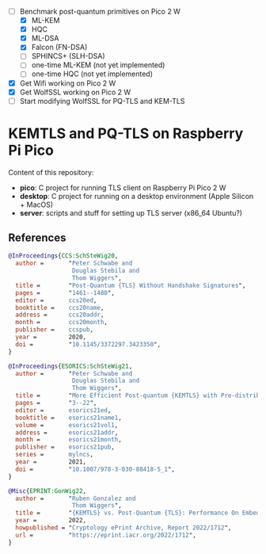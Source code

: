 - [ ] Benchmark post-quantum primitives on Pico 2 W
    - [x] ML-KEM
    - [x] HQC
    - [x] ML-DSA
    - [x] Falcon (FN-DSA)
    - [ ] SPHINCS+ (SLH-DSA)
    - [ ] one-time ML-KEM (not yet implemented)
    - [ ] one-time HQC (not yet implemented)
- [x] Get Wifi working on Pico 2 W
- [x] Get WolfSSL working on Pico 2 W
- [ ] Start modifying WolfSSL for PQ-TLS and KEM-TLS

# KEMTLS and PQ-TLS on Raspberry Pi Pico
Content of this repository:
- **pico**: C project for running TLS client on Raspberry Pi Pico 2 W
- **desktop**: C project for running on a desktop environment (Apple Silicon + MacOS)
- **server**: scripts and stuff for setting up TLS server (x86_64 Ubuntu?)

## References

```bibtex
@InProceedings{CCS:SchSteWig20,
  author =       "Peter Schwabe and
                  Douglas Stebila and
                  Thom Wiggers",
  title =        "Post-Quantum {TLS} Without Handshake Signatures",
  pages =        "1461--1480",
  editor =       ccs20ed,
  booktitle =    ccs20name,
  address =      ccs20addr,
  month =        ccs20month,
  publisher =    ccspub,
  year =         2020,
  doi =          "10.1145/3372297.3423350",
}

@InProceedings{ESORICS:SchSteWig21,
  author =       "Peter Schwabe and
                  Douglas Stebila and
                  Thom Wiggers",
  title =        "More Efficient Post-quantum {KEMTLS} with Pre-distributed Public Keys",
  pages =        "3--22",
  editor =       esorics21ed,
  booktitle =    esorics21name1,
  volume =       esorics21vol1,
  address =      esorics21addr,
  month =        esorics21month,
  publisher =    esorics21pub,
  series =       mylncs,
  year =         2021,
  doi =          "10.1007/978-3-030-88418-5_1",
}

@Misc{EPRINT:GonWig22,
  author =       "Ruben Gonzalez and
                  Thom Wiggers",
  title =        "{KEMTLS} vs. Post-Quantum {TLS}: Performance On Embedded Systems",
  year =         2022,
  howpublished = "Cryptology ePrint Archive, Report 2022/1712",
  url =          "https://eprint.iacr.org/2022/1712",
}
```

